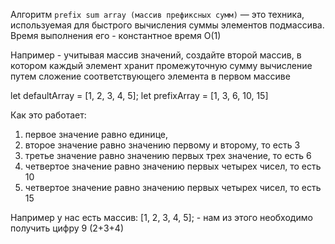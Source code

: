 Алгоритм `prefix sum array (массив префиксных сумм)` — это техника, используемая для быстрого вычисления суммы элементов подмассива. Время выполнения его - константное время O(1)

Например - учитывая массив значений, создайте второй массив, в котором каждый элемент хранит 
промежуточную сумму вычисление путем сложение соответствующего элемента в первом массиве

let defaultArray = [1, 2, 3, 4, 5];
let prefixArray = [1, 3, 6, 10, 15]

Как это работает:  
1. первое значение равно единице, 
2. второе значение равно значению первому и второму, то есть 3
3. третье значение равно значению первых трех значение, то есть 6
4. четвертое значение равно значению первых четырех чисел, то есть 10
5. четвертое значение равно значению первых четырех чисел, то есть 15

Например у нас есть массив: [1, 2, 3, 4, 5]; - нам из этого необходимо получить цифру 9 (2+3+4)
